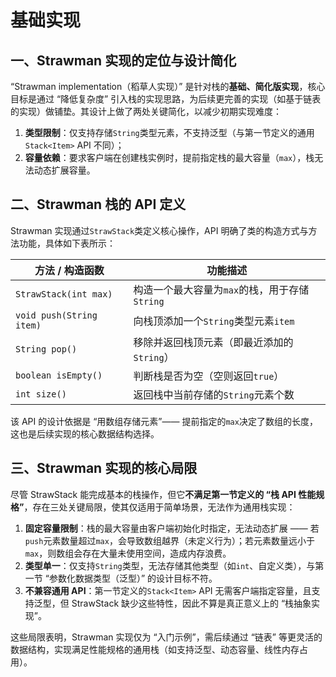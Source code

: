 # 基础实现



## 一、Strawman 实现的定位与设计简化

“Strawman implementation（稻草人实现）” 是针对栈的**基础、简化版实现**，核心目标是通过 “降低复杂度” 引入栈的实现思路，为后续更完善的实现（如基于链表的实现）做铺垫。其设计上做了两处关键简化，以减少初期实现难度：

1. **类型限制**：仅支持存储`String`类型元素，不支持泛型（与第一节定义的通用`Stack<Item>` API 不同）；
2. **容量依赖**：要求客户端在创建栈实例时，提前指定栈的最大容量（`max`），栈无法动态扩展容量。



## 二、Strawman 栈的 API 定义

Strawman 实现通过`StrawStack`类定义核心操作，API 明确了类的构造方式与方法功能，具体如下表所示：

| 方法 / 构造函数          | 功能描述                                      |
| ------------------------ | --------------------------------------------- |
| `StrawStack(int max)`    | 构造一个最大容量为`max`的栈，用于存储`String` |
| `void push(String item)` | 向栈顶添加一个`String`类型元素`item`          |
| `String pop()`           | 移除并返回栈顶元素（即最近添加的`String`）    |
| `boolean isEmpty()`      | 判断栈是否为空（空则返回`true`）              |
| `int size()`             | 返回栈中当前存储的`String`元素个数            |

该 API 的设计依据是 “用数组存储元素”—— 提前指定的`max`决定了数组的长度，这也是后续实现的核心数据结构选择。



## 三、Strawman 实现的核心局限

尽管 StrawStack 能完成基本的栈操作，但它**不满足第一节定义的 “栈 API 性能规格”**，存在三处关键局限，使其仅适用于简单场景，无法作为通用栈实现：

1. **固定容量限制**：栈的最大容量由客户端初始化时指定，无法动态扩展 —— 若`push`元素数量超过`max`，会导致数组越界（未定义行为）；若元素数量远小于`max`，则数组会存在大量未使用空间，造成内存浪费。
2. **类型单一**：仅支持`String`类型，无法存储其他类型（如`int`、自定义类），与第一节 “参数化数据类型（泛型）” 的设计目标不符。
3. **不兼容通用 API**：第一节定义的`Stack<Item>` API 无需客户端指定容量，且支持泛型，但 StrawStack 缺少这些特性，因此不算是真正意义上的 “栈抽象实现”。

这些局限表明，Strawman 实现仅为 “入门示例”，需后续通过 “链表” 等更灵活的数据结构，实现满足性能规格的通用栈（如支持泛型、动态容量、线性内存占用）。